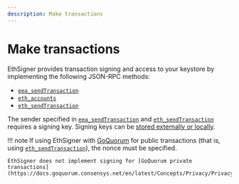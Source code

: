 ```yaml
---
description: Make transactions
---
```


# Make transactions

EthSigner provides transaction signing and access to your keystore by implementing the following
JSON-RPC methods:

* [`eea_sendTransaction`](../../Reference/API-Methods.md#eea_sendtransaction)
* [`eth_accounts`](../../Reference/API-Methods.md#eth_accounts)
* [`eth_sendTransaction`](../../Reference/API-Methods.md#eth_sendtransaction)

The sender specified in [`eea_sendTransaction`](../../Reference/API-Methods.md#eea_sendtransaction)
and [`eth_sendTransaction`](../../Reference/API-Methods.md#eth_sendtransaction)
requires a signing key. Signing keys can be [stored externally or locally](../../Concepts/Overview.md).

!!! note
    If using EthSigner with [GoQuorum](https://docs.goquorum.consensys.net) for public transactions
    (that is, using [`eth_sendTransaction`](../../Reference/API-Methods.md#eth_sendtransaction)),
    the nonce must be specified.

    EthSigner does not implement signing for [GoQuorum private transactions](https://docs.goquorum.consensys.net/en/latest/Concepts/Privacy/Privacy/).
